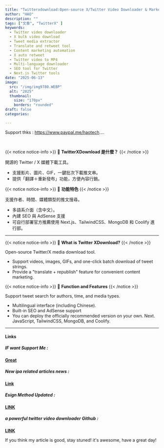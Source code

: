 ```yaml
---
title: "Twitterxdownload:Open‑source X/Twitter Video Downloader & Marketing Tool"
author: "HAO"
description: ""
tags: ["文章", "TwitterX" ]
keywords:
  - Twitter video downloader
  - X bulk video download
  - Tweet media extractor
  - Translate and retweet tool
  - Content marketing automation
  - X auto retweet
  - Twitter video to MP4
  - Multi-language downloader
  - SEO tool for Twitter
  - Next.js Twitter tools
date: "2025-06-13"
image:
  src: "/img/img9780.WEBP"
  alt: "2025"
  thumbnail:
    size: "170px"
    borders: "rounded"
draft: false
categories:

---
```


Support thks : https://www.paypal.me/haotech....
<!--more-->

<br>

{{< notice notice-info >}}
📌 **TwitterXDownload 是什麼？**
{{< /notice >}}

開源的 Twitter / X 媒體下載工具。
- 支援影片、圖片、GIF，一鍵批次下載推文串。
- 提供「翻譯＋重新發布」功能，方便內容行銷。

{{< notice notice-info >}}
🔧 **功能特色**
{{< /notice >}}

支援作者、時間、媒體類型的推文搜尋。
- 多語系介面（含中文）。
- 內建 SEO 與 AdSense 支援
- 可自行部署官方推薦使用 Next.js、TailwindCSS、MongoDB 和 Coolify 進行部。

---

{{< notice notice-info >}}
📌 **What is Twitter XDownload?**
{{< /notice >}}

Open-source Twitter/X media download tool.
- Support videos, images, GIFs, and one-click batch download of tweet strings.
- Provide a "translate + republish" feature for convenient content marketing.

{{< notice notice-info >}}
🔧 **Function and Features**
{{< /notice >}}

Support tweet search for authors, time, and media types.
- Multilingual interface (including Chinese).
- Built-in SEO and AdSense support
- You can deploy the officially recommended version on your own. Next. JavaScript, TailwindCSS, MongoDB, and Coolify.

---

#### **Links**

##### **<font style="background: "> IF want Support Me :</font>** 
**[Great](https://www.paypal.me/haotech)**

##### **<font style="background: "> New ipa related articles news : </font>** 
**[Link](https://www.patreon.com/hao8?utm_medium=unknown&utm_source=join_link&utm_campaign=creatorshare_creator&utm_content=copyLink)**

##### **<font style="background:  "> Esign Method Updated :</font>** 
**[LINK](https://haee.dpdns.org/post/esign250613/)**

##### **<font style="background:  "> a powerful twitter video downloader Github :</font>** 
**[LINK](https://github.com/ezshine/twitterxdownload?utm_source=chatgpt.com)**

If you think my article is good, stay stuned! it's awesome, have a great day!

